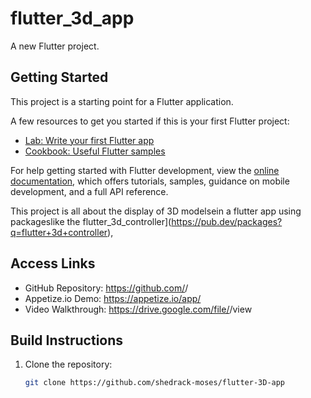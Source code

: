 # flutter_3d_app

A new Flutter project.

## Getting Started

This project is a starting point for a Flutter application.

A few resources to get you started if this is your first Flutter project:

- [Lab: Write your first Flutter app](https://docs.flutter.dev/get-started/codelab)
- [Cookbook: Useful Flutter samples](https://docs.flutter.dev/cookbook)

For help getting started with Flutter development, view the
[online documentation](https://docs.flutter.dev/), which offers tutorials,
samples, guidance on mobile development, and a full API reference.

This project is all about the display of 3D modelsein a flutter app using packageslike the
flutter_3d_controller](https://pub.dev/packages?q=flutter+3d+controller), 


## Access Links
- GitHub Repository: https://github.com/<username>/<repository-name>
- Appetize.io Demo: https://appetize.io/app/<your-app-identifier>
- Video Walkthrough: https://drive.google.com/file/<file-id>/view

## Build Instructions
1. Clone the repository:
   ```bash
   git clone https://github.com/shedrack-moses/flutter-3D-app
